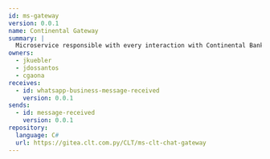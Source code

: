 ```yaml
---
id: ms-gateway
version: 0.0.1
name: Continental Gateway
summary: |
  Microservice responsible with every interaction with Continental Bank. It handles: message enrichment with user-related data, exposure of the official website and the mobile app as channels.
owners:
  - jkuebler
  - jdossantos
  - cgaona
receives:
  - id: whatsapp-business-message-received
    version: 0.0.1
sends:
  - id: message-received
    version: 0.0.1
repository:
  language: C#
  url: https://gitea.clt.com.py/CLT/ms-clt-chat-gateway
---
```


